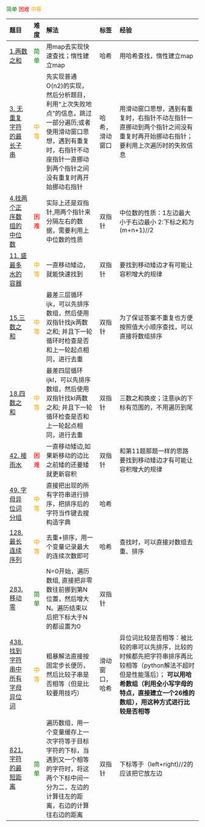 <span style="color:green">简单</span>
<span style="color:red">困难</span>
<span style="color:orange">中等</span>



|题目|难度|解法|标签|经验|
|:--------|:-----------|:-----------|:---------------|:-------|
| <a href='https://leetcode.cn/problems/two-sum/?envType=study-plan-v2&envId=top-100-liked'> 1.两数之和</a> |<span style="color:green">简单</span>| 用map去实现快速查找；惰性建立map  |   哈希      | 用哈希查找，惰性建立map
| <a href='https://leetcode.cn/problems/longest-substring-without-repeating-characters/description/?envType=study-plan-v2&envId=top-100-liked'> 3. 无重复字符的最长子串</a> |<span style="color:orange">中等</span>| 先实现普通O(n2)的实现，然后分析题目，利用“上次失败地点”的信息，跳过一部分遍历;或者使用滑动窗口思想，遇到有重复时，右指针不动座指针一直挪动到两个指针之间没有重复时再开始挪动右指针  |   哈希，滑动窗口      |用滑动窗口思想，遇到有重复时，右指针不动左指针一直挪动到两个指针之间没有重复时再开始挪动右指针；要利用上次遍历时的失败信息
| <a href='https://leetcode.cn/problems/median-of-two-sorted-arrays/'> 4.找两个正序数组的中位数</a>|<span style="color:red">困难</span> | 实际上还是双指针,用两个指针来分隔左右的数据，需要利用上中位数的性质 | 双指针  | 中位数的性质：1左边最大小于右边最小 2:下标之和为(m+n+1)//2|
| <a href='https://leetcode.cn/problems/container-with-most-water/?envType=study-plan-v2&envId=top-100-liked'> 11. 盛最多水的容器</a> | <span style="color:orange">中等</span>|  一直移动矮边，就能快速找到   | 双指针   |  要找到移动矮边才有可能让容积增大的规律
| <a href='https://leetcode.cn/problems/3sum/description/'> 15.三数之和</a> |<span style="color:orange">中等</span>| 最差三层循环ijk，可以先排序数组，然后使用双指针找jk两数之和; 并且下一轮循环时检查是否和上一轮起点相同，进行去重  | 双指针   |为了保证答案不重复也方便按照值大小顺序查找，可以直接将数组排序      |
| <a href='https://leetcode.cn/problems/4sum/description/'> 18.四数之和</a> |<span style="color:orange">中等</span>| 最差四层循环ijkl，可以先排序数组，然后使用双指针找kl两数之和; 并且下一轮循环检查是否和上一轮起点相同，进行去重  | 双指针   |  三数之和换皮；注意ijk的下标有范围的，不用遍历到尾 |
| <a href='https://leetcode.cn/problems/trapping-rain-water/?envType=study-plan-v2&envId=top-100-liked'> 42. 接雨水</a> | <span style="color:red">困难</span>|  一直移动矮边,如果新移动的边比之前矮的还要矮就更新容积   | 双指针   | 和第11题那题一样的思路  要找到移动矮边才有可能让容积增大的规律
| <a href='https://leetcode.cn/problems/group-anagrams/description/?envType=study-plan-v2&envId=top-100-liked'> 49. 字母异位词分组</a>|<span style="color:orange">中等</span>|  直接把出现的所有字符串进行排序，把排序后的字符当作键去搜构造字典    | 哈希   | 
| <a href='https://leetcode.cn/problems/longest-consecutive-sequence/description/?envType=study-plan-v2&envId=top-100-liked'> 128. 最长连续序列</a> | <span style="color:orange">中等</span>|  去重+排序，用一个变量记录最大的连续次数即可    | 哈希   |  查找时，可以直接对数组去重、排序
| <a href='https://leetcode.cn/problems/move-zeroes/description/?envType=study-plan-v2&envId=top-100-liked'> 283.移动零</a> | <span style="color:green">简单</span>|  N=0开始，遍历数组, 直接把非零数往前挪到第N位置，然后增大N。遍历结束以后把下标大于N的都设置为0   |  双指针  |  
| <a href='https://leetcode.cn/problems/find-all-anagrams-in-a-string/description/?envType=study-plan-v2&envId=top-100-liked'> 438. 找到字符串中所有字母异位词 </a> | <span style="color:orange">中等</span>|  粗暴解法直接按固定步长便历，然后比较子串是否相等（但是比较要用技巧）    |  滑动窗口，哈希  | 异位词比较是否相等：被比较的串可以先排序，比较的时候都先把字符串排序再比较相等（python解法不超时但是性能落后）； **可以用哈希数组（利用全小写字母的特点，直接建立一个26维的数组），用这种方式进行比较是否相等**
| <a href='https://leetcode.cn/problems/shortest-distance-to-a-character/description/'> 821. 字符的最短距离 </a> | <span style="color:green">简单</span>|  遍历数组，用一个变量缓存上一次字符等于目标字符的下标，当遇到又一个相等的字符时，将这两个下标中间一分为二，左边的计算往左的距离，右边的计算往右边的距离   | 双指针 |   下标等于（left+right)//2的 应该把它放左边 

